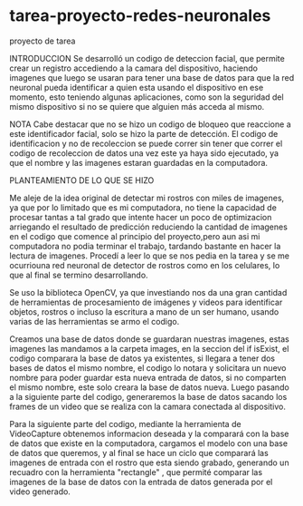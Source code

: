 # tarea-proyecto-redes-neuronales
proyecto de tarea


INTRODUCCION
Se desarrolló un codigo de deteccion facial, que permite crear un registro accediendo
a la camara del dispositivo, haciendo imagenes que luego se usaran para tener una base
de datos para que la red neuronal pueda identificar a quien esta usando el dispositivo
en ese momento, esto teniendo algunas aplicaciones, como son la seguridad del mismo
dispositivo si no se quiere que alguien más acceda al mismo.

NOTA 
Cabe destacar que no se hizo un codigo de bloqueo que reaccione a este identificador
facial, solo se hizo la parte de detección. El codigo de identificacion y no de
recoleccion se puede correr sin tener que correr el codigo de recoleccion de datos una
vez este ya haya sido ejecutado, ya que el nombre y las imagenes estaran guardadas en
la computadora.

PLANTEAMIENTO DE LO QUE SE HIZO 

Me aleje de la idea original de detectar mi rostros con miles de imagenes, ya que por lo limitado que es mi computadora, no tiene la capacidad de procesar tantas 
a tal grado que intente hacer un poco de optimizacion arriegando el resultado de predicción reduciendo la cantidad de imagenes en el codigo que comence al principio
del proyecto,pero aun asi mi computadora no podia terminar el trabajo, tardando bastante en hacer la lectura de imagenes. Procedí a leer lo que se nos pedia en la
tarea y se me ocurriouna red neuronal de detector de rostros como en los celulares, lo que al final se termino desarrollando.

Se uso la biblioteca OpenCV, ya que investiando nos da una gran cantidad de herramientas de procesamiento de imágenes y videos para identificar objetos, rostros o
incluso la escritura a mano de un ser humano, usando varias de las herramientas se armo el codigo. 

Creamos una base de datos donde se guardaran nuestras imagenes, estas imagenes las mandamos a la carpeta images, en la seccion del if isExist, el codigo comparara la
base de datos ya existentes, si llegara a tener dos bases de datos el mismo nombre, el codigo lo notara y solicitara un nuevo nombre para poder guardar esta nueva
entrada de datos, si no comparten el mismo nombre, este solo creara la base de datos nueva. Luego pasando a la siguiente parte del codigo, generaremos la base de datos 
sacando los frames de un video que se realiza con la camara conectada al dispositivo.

Para la siguiente parte del codigo, mediante la herramienta de VideoCapture obtenemos informacion deseada y la comparará con la base de datos que existe en la
computadora, cargamos el modelo con una base de datos que queremos, y al final se hace un ciclo que comparará las imagenes de entrada con el rostro que esta siendo 
grabado, generando un recuadro con la herramienta "rectangle" , que permité comparar las imagenes de la base de datos con la entrada de datos generada por el video
generado.
